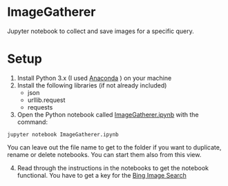 # ImageGatherer

Jupyter notebook to collect and save images for a specific query. 

# Setup

1. Install Python 3.x (I used [Anaconda](https://www.continuum.io/downloads) ) on your machine
2. Install the following libraries (if not already included)
    - json
    - urllib.request
    - requests
3. Open the Python notebook called [ImageGatherer.ipynb](Image_Gatherer/ImageGatherer.ipynb) with the command: 

```terminal
jupyter notebook ImageGatherer.ipynb
```

You can leave out the file name to get to the folder if you want to duplicate, rename or delete notebooks. You can start them also from this view.

4. Read through the instructions in the notebooks to get the notebook functional. You have to get a key for the [Bing Image Search](https://www.microsoft.com/cognitive-services/en-us/bing-image-search-api)